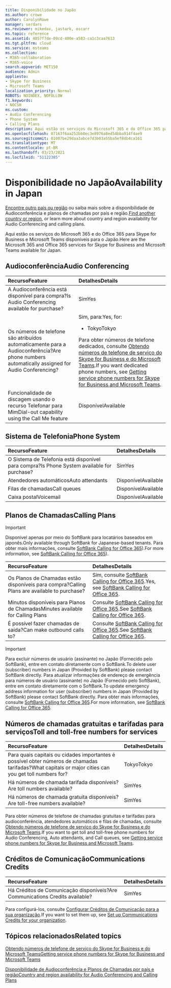 ```yaml
---
title: Disponibilidade no Japão
ms.author: crowe
author: CarolynRowe
manager: serdars
ms.reviewer: mikedav, jastark, oscarr
ms.topic: reference
ms.assetid: 4057f7de-09cd-400e-a583-ca1c3caa7613
ms.tgt.pltfrm: cloud
ms.service: msteams
ms.collection:
- M365-collaboration
- M365-voice
search.appverid: MET150
audience: Admin
appliesto:
- Skype for Business
- Microsoft Teams
localization_priority: Normal
ROBOTS: NOINDEX, NOFOLLOW
f1.keywords:
- NOCSH
ms.custom:
- Audio Conferencing
- Phone System
- Calling Plans
description: Aqui estão os serviços do Microsoft 365 e do Office 365 para Skype for Business e Microsoft Teams disponíveis para o Japão.
ms.openlocfilehash: 07163f6aa252bb0ec3e8976a8ed54bba914f4ae9
ms.sourcegitcommit: 01087be29daa3abce7d3b03a55ba5ef8db4ca161
ms.translationtype: MT
ms.contentlocale: pt-BR
ms.lasthandoff: 03/23/2021
ms.locfileid: "51122305"
---
```

# <a name="availability-in-japan"></a><span data-ttu-id="b69a8-103">Disponibilidade no Japão</span><span class="sxs-lookup"><span data-stu-id="b69a8-103">Availability in Japan</span></span>

<span data-ttu-id="b69a8-104">[Encontre outro país ou região](country-and-region-availability-for-audio-conferencing-and-calling-plans.md) ou saiba mais sobre a disponibilidade de Audioconferência e planos de chamadas por país e região.</span><span class="sxs-lookup"><span data-stu-id="b69a8-104">[Find another country or region](country-and-region-availability-for-audio-conferencing-and-calling-plans.md), or learn more about country and region availability for Audio Conferencing and calling plans.</span></span>

<span data-ttu-id="b69a8-105">Aqui estão os serviços do Microsoft 365 e do Office 365 para Skype for Business e Microsoft Teams disponíveis para o Japão.</span><span class="sxs-lookup"><span data-stu-id="b69a8-105">Here are the Microsoft 365 and Office 365 services for Skype for Business and Microsoft Teams available for Japan.</span></span>
  
## <a name="audio-conferencing"></a><span data-ttu-id="b69a8-106">Audioconferência</span><span class="sxs-lookup"><span data-stu-id="b69a8-106">Audio Conferencing</span></span>

|<span data-ttu-id="b69a8-107">**Recurso**</span><span class="sxs-lookup"><span data-stu-id="b69a8-107">**Feature**</span></span>|<span data-ttu-id="b69a8-108">**Detalhes**</span><span class="sxs-lookup"><span data-stu-id="b69a8-108">**Details**</span></span>|
|:-----|:-----|
|<span data-ttu-id="b69a8-109">A Audioconferência está disponível para compra?</span><span class="sxs-lookup"><span data-stu-id="b69a8-109">Is Audio Conferencing available for purchase?</span></span>  <br/> |<span data-ttu-id="b69a8-110">Sim</span><span class="sxs-lookup"><span data-stu-id="b69a8-110">Yes</span></span>  <br/> |
|<span data-ttu-id="b69a8-111">Os números de telefone são atribuídos automaticamente para a Audioconferência?</span><span class="sxs-lookup"><span data-stu-id="b69a8-111">Are phone numbers automatically assigned for Audio Conferencing?</span></span>  <br/> |<span data-ttu-id="b69a8-112">Sim, para:</span><span class="sxs-lookup"><span data-stu-id="b69a8-112">Yes, for:</span></span><br/><ul><li> <span data-ttu-id="b69a8-113">Tokyo</span><span class="sxs-lookup"><span data-stu-id="b69a8-113">Tokyo</span></span></ul> <span data-ttu-id="b69a8-114">Para obter números de telefone dedicados, consulte [Obtendo números de telefone de serviço do Skype for Business e do Microsoft Teams](../getting-service-phone-numbers.md).</span><span class="sxs-lookup"><span data-stu-id="b69a8-114">If you want dedicated phone numbers, see [Getting service phone numbers for Skype for Business and Microsoft Teams](../getting-service-phone-numbers.md).</span></span>  <br/> |
|<span data-ttu-id="b69a8-115">Funcionalidade de discagem usando o recurso Telefonar para Mim</span><span class="sxs-lookup"><span data-stu-id="b69a8-115">Dial-out capability using the Call Me feature</span></span>  <br/> |<span data-ttu-id="b69a8-116">Disponível</span><span class="sxs-lookup"><span data-stu-id="b69a8-116">Available</span></span>  <br/> |
   
## <a name="phone-system"></a><span data-ttu-id="b69a8-117">Sistema de Telefonia</span><span class="sxs-lookup"><span data-stu-id="b69a8-117">Phone System</span></span>

|<span data-ttu-id="b69a8-118">**Recurso**</span><span class="sxs-lookup"><span data-stu-id="b69a8-118">**Feature**</span></span>|<span data-ttu-id="b69a8-119">**Detalhes**</span><span class="sxs-lookup"><span data-stu-id="b69a8-119">**Details**</span></span>|
|:-----|:-----|
|<span data-ttu-id="b69a8-120">O Sistema de Telefonia está disponível para compra?</span><span class="sxs-lookup"><span data-stu-id="b69a8-120">Is Phone System available for purchase?</span></span>  <br/> |<span data-ttu-id="b69a8-121">Sim</span><span class="sxs-lookup"><span data-stu-id="b69a8-121">Yes</span></span>  <br/> |
| <span data-ttu-id="b69a8-122">Atendedores automáticos</span><span class="sxs-lookup"><span data-stu-id="b69a8-122">Auto attendants</span></span> <br/> |<span data-ttu-id="b69a8-123">Disponível</span><span class="sxs-lookup"><span data-stu-id="b69a8-123">Available</span></span>  <br/> |
|<span data-ttu-id="b69a8-124">Filas de chamadas</span><span class="sxs-lookup"><span data-stu-id="b69a8-124">Call queues</span></span>  <br/> |<span data-ttu-id="b69a8-125">Disponível</span><span class="sxs-lookup"><span data-stu-id="b69a8-125">Available</span></span>  <br/> |
|<span data-ttu-id="b69a8-126">Caixa postal</span><span class="sxs-lookup"><span data-stu-id="b69a8-126">Voicemail</span></span>  <br/> |<span data-ttu-id="b69a8-127">Disponível</span><span class="sxs-lookup"><span data-stu-id="b69a8-127">Available</span></span>  <br/> |
   
## <a name="calling-plans"></a><span data-ttu-id="b69a8-128">Planos de Chamadas</span><span class="sxs-lookup"><span data-stu-id="b69a8-128">Calling Plans</span></span>
> [!IMPORTANT]
> <span data-ttu-id="b69a8-129">Disponível apenas por meio do SoftBank para locatários baseados em japonês.</span><span class="sxs-lookup"><span data-stu-id="b69a8-129">Only available through SoftBank for Japanese-based tenants.</span></span> <span data-ttu-id="b69a8-130">Para obter mais informações, consulte [SoftBank Calling for Office 365](https://aka.ms/SoftBankVoicePlan)).</span><span class="sxs-lookup"><span data-stu-id="b69a8-130">For more information, see [SoftBank Calling for Office 365](https://aka.ms/SoftBankVoicePlan)).</span></span>

|<span data-ttu-id="b69a8-131">**Recurso**</span><span class="sxs-lookup"><span data-stu-id="b69a8-131">**Feature**</span></span>|<span data-ttu-id="b69a8-132">**Detalhes**</span><span class="sxs-lookup"><span data-stu-id="b69a8-132">**Details**</span></span>|
|:-----|:-----|
|<span data-ttu-id="b69a8-133">Os Planos de Chamadas estão disponíveis para compra?</span><span class="sxs-lookup"><span data-stu-id="b69a8-133">Calling Plans are available to purchase?</span></span>  <br/> |<span data-ttu-id="b69a8-134">Sim, consulte [SoftBank Calling for Office 365](https://aka.ms/SoftBankVoicePlan).</span><span class="sxs-lookup"><span data-stu-id="b69a8-134">Yes,  see [SoftBank Calling for Office 365](https://aka.ms/SoftBankVoicePlan).</span></span>  <br/> |
|<span data-ttu-id="b69a8-135">Minutos disponíveis para Planos de Chamadas</span><span class="sxs-lookup"><span data-stu-id="b69a8-135">Minutes available for Calling Plans</span></span>  <br/> |<span data-ttu-id="b69a8-136">Consulte [SoftBank Calling for Office 365](https://aka.ms/SoftBankVoicePlan).</span><span class="sxs-lookup"><span data-stu-id="b69a8-136">See [SoftBank Calling for Office 365](https://aka.ms/SoftBankVoicePlan).</span></span> <br/> |
|<span data-ttu-id="b69a8-137">É possível fazer chamadas de saída?</span><span class="sxs-lookup"><span data-stu-id="b69a8-137">Can make outbound calls to?</span></span>  <br/> |<span data-ttu-id="b69a8-138">Consulte [SoftBank Calling for Office 365](https://aka.ms/SoftBankVoicePlan).</span><span class="sxs-lookup"><span data-stu-id="b69a8-138">See [SoftBank Calling for Office 365](https://aka.ms/SoftBankVoicePlan).</span></span> <br/> |

> [!IMPORTANT]
> <span data-ttu-id="b69a8-139">Para excluir números de usuário (assinante) no Japão (Fornecido pelo SoftBank), entre em contato diretamente com o SoftBank.</span><span class="sxs-lookup"><span data-stu-id="b69a8-139">To delete user (subscriber) numbers in Japan (Provided by SoftBank) please contact SoftBank directly.</span></span>
> <span data-ttu-id="b69a8-140">Para atualizar informações de endereço de emergência para números de usuário (assinante) no Japão (Fornecido pelo SoftBank), entre em contato diretamente com o SoftBank.</span><span class="sxs-lookup"><span data-stu-id="b69a8-140">To update emergency address information for user (subscriber) numbers in Japan (Provided by SoftBank) please contact SoftBank directly.</span></span>
> <span data-ttu-id="b69a8-141">Para obter mais informações, consulte [SoftBank Calling for Office 365](https://aka.ms/SoftBankVoicePlan).</span><span class="sxs-lookup"><span data-stu-id="b69a8-141">For more information, see [SoftBank Calling for Office 365](https://aka.ms/SoftBankVoicePlan).</span></span>

## <a name="toll-and-toll-free-numbers-for-services"></a><span data-ttu-id="b69a8-142">Números de chamadas gratuitas e tarifadas para serviços</span><span class="sxs-lookup"><span data-stu-id="b69a8-142">Toll and toll-free numbers for services</span></span>

|<span data-ttu-id="b69a8-143">**Recurso**</span><span class="sxs-lookup"><span data-stu-id="b69a8-143">**Feature**</span></span>|<span data-ttu-id="b69a8-144">**Detalhes**</span><span class="sxs-lookup"><span data-stu-id="b69a8-144">**Details**</span></span>|
|:-----|:-----|
|<span data-ttu-id="b69a8-145">Para quais capitais ou cidades importantes é possível obter números de chamadas tarifadas?</span><span class="sxs-lookup"><span data-stu-id="b69a8-145">What capitals or major cities can you get toll numbers for?</span></span>  <br/> |<span data-ttu-id="b69a8-146">Tokyo</span><span class="sxs-lookup"><span data-stu-id="b69a8-146">Tokyo</span></span>  <br/> |
|<span data-ttu-id="b69a8-147">Há números de chamada tarifada disponíveis?</span><span class="sxs-lookup"><span data-stu-id="b69a8-147">Are toll numbers available?</span></span>  <br/> |<span data-ttu-id="b69a8-148">Sim</span><span class="sxs-lookup"><span data-stu-id="b69a8-148">Yes</span></span> <br/> |
|<span data-ttu-id="b69a8-149">Há números de chamada gratuita disponíveis?</span><span class="sxs-lookup"><span data-stu-id="b69a8-149">Are toll-free numbers available?</span></span>  <br/> |<span data-ttu-id="b69a8-150">Sim</span><span class="sxs-lookup"><span data-stu-id="b69a8-150">Yes</span></span>  <br/> |
   
 <span data-ttu-id="b69a8-151">Para obter números de telefone de chamadas gratuitas e tarifadas para audioconferência, atendedores automáticos e filas de chamadas, consulte [Obtendo números de telefone de serviço do Skype for Business e do Microsoft Teams](../getting-service-phone-numbers.md).</span><span class="sxs-lookup"><span data-stu-id="b69a8-151">If you want to get toll and toll-free phone numbers for Audio Conferencing, Auto attendants, and Call queues, see [Getting service phone numbers for Skype for Business and Microsoft Teams](../getting-service-phone-numbers.md).</span></span>
  
## <a name="communications-credits"></a><span data-ttu-id="b69a8-152">Créditos de Comunicação</span><span class="sxs-lookup"><span data-stu-id="b69a8-152">Communications Credits</span></span>

|<span data-ttu-id="b69a8-153">**Recurso**</span><span class="sxs-lookup"><span data-stu-id="b69a8-153">**Feature**</span></span>|<span data-ttu-id="b69a8-154">**Detalhes**</span><span class="sxs-lookup"><span data-stu-id="b69a8-154">**Details**</span></span>|
|:-----|:-----|
|<span data-ttu-id="b69a8-155">Há Créditos de Comunicação disponíveis?</span><span class="sxs-lookup"><span data-stu-id="b69a8-155">Are Communications Credits available?</span></span>  <br/> |<span data-ttu-id="b69a8-156">Sim</span><span class="sxs-lookup"><span data-stu-id="b69a8-156">Yes</span></span>  <br/> |
   
<span data-ttu-id="b69a8-157">Para configurá-los, consulte [Configurar Créditos de Comunicação para a sua organização](../set-up-communications-credits-for-your-organization.md).</span><span class="sxs-lookup"><span data-stu-id="b69a8-157">If you want to set them up, see [Set up Communications Credits for your organization](../set-up-communications-credits-for-your-organization.md).</span></span>
  
## <a name="related-topics"></a><span data-ttu-id="b69a8-158">Tópicos relacionados</span><span class="sxs-lookup"><span data-stu-id="b69a8-158">Related topics</span></span>

[<span data-ttu-id="b69a8-159">Obtendo números de telefone de serviço do Skype for Business e do Microsoft Teams</span><span class="sxs-lookup"><span data-stu-id="b69a8-159">Getting service phone numbers for Skype for Business and Microsoft Teams</span></span>](../getting-service-phone-numbers.md)

[<span data-ttu-id="b69a8-160">Disponibilidade de Audioconferência e Planos de Chamadas por país e região</span><span class="sxs-lookup"><span data-stu-id="b69a8-160">Country and region availability for Audio Conferencing and Calling Plans</span></span>](country-and-region-availability-for-audio-conferencing-and-calling-plans.md)

  
